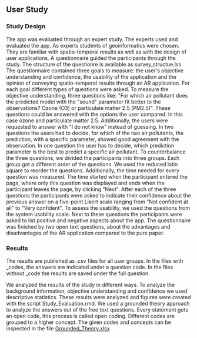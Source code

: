 ## User Study

### Study Design
The app was evaluated through an expert study. The experts used and evaluated the app. As experts students of geoinformatics were chosen. They are familiar with spatio-temporal results as well as with the design of user applications. A questionnaire guided the participants through the study. The structure of the questionre is available as survey_structue.lss The questionnaire contained three goals to measure: the user's objective understanding and confidence, the usability of the application and the opinion of conveying spatio-temporal results through an AR application. For each goal different types of questions were asked. To measure the objective understanding, three questions like: "For which air pollutant does the predicted model with the "sound" parameter fit better to the observations?  Ozone (O3) or particulate matter 2.5 (PM2.5)". These questions could be answered with the options the user compared. In this case ozone and particulate matter 2.5. Additionally, the users were requested to answer with "I do not know" instead of guessing. In two questions the users had to decide, for which of the two air pollutants, the prediction, with a specific parameter, showed good agreement with the observation. In one question the user has to decide, which prediction parameter is the best to predict a specific air pollutant. To counterbalance the three questions, we divided the participants into three groups. Each group got a different order of the questions. We used the reduced latin square to reorder the questions. Additionally, the time needed for every question was measured. The time started when the participant entered the page, where only this question was displayed and ends when the participant leaves the page, by clicking "Next". After each of the three questions the participants were asked to indicate their confidence about the previous answer on a five-point Likert scale ranging from "Not confident at all" to "Very confident". To assess the usability, we used the questions from the system usability scale. Next to these questions the participants were asked to list positive and negative aspects about the app. The questionnaire was finished by two open text questions, about the advantages and disadvantages of the AR application compared to the pure paper.

### Results
The results are published as .csv files for all user groups. In the files with _codes, the answers are indicated under a question code. In the files without _code the results are saved under the full question.

We analyzed the results of the study in different ways. To analyze the background information, objective understanding and confidence we used descriptive statistics. These results were analyzed and figures were created with the script Study_Evaluation.rmd. We used a grounded theory approach to analyze the answers out of the free text questions. Every statement gets an open code, this process is called open coding. Different codes are grouped to a higher concept. The given codes and concepts can be inspected in the file [Grounded_Theory.xlsx](https://github.com/NJaku01/NJaku01.github.io/blob/master/studyEvaluation/Grounded_Theory.xlsx)
